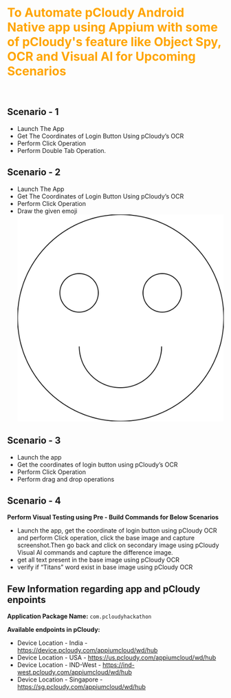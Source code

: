  <h1><span style="color:orange;">To Automate pCloudy Android Native app using Appium with some of pCloudy's feature like  Object Spy, OCR and Visual AI for Upcoming Scenarios</span></h1></br>

 ## Scenario - 1
* Launch The App
* Get The Coordinates of Login Button Using pCloudy’s OCR 
* Perform Click Operation 
* Perform Double Tab Operation. 

## Scenario - 2
* Launch The App
* Get The Coordinates of Login Button Using pCloudy’s OCR 
* Perform Click Operation 
* Draw the given emoji
![smilie](emoji.svg)

## Scenario - 3
* Launch the app
* Get the coordinates of login button using pCloudy’s OCR 
* Perform Click Operation 
* Perform drag and drop operations 

## Scenario - 4
**Perform Visual Testing using Pre - Build Commands for Below Scenarios**
 
* Launch the app, get the coordinate of login button using pCloudy OCR and perform Click operation, click the base image and capture screenshot.Then go back and click on secondary image using pCloudy Visual AI commands and capture the difference image.
* get all text present in the base image using pCloudy OCR 
* verify if “Titans” word exist in base image using pCloudy OCR

## Few Information regarding app and pCloudy enpoints
**Application Package Name:** ``` com.pcloudyhackathon ```

**Available endpoints in pCloudy:**
* Device Location - India - https://device.pcloudy.com/appiumcloud/wd/hub
* Device Location - USA - https://us.pcloudy.com/appiumcloud/wd/hub
* Device Location - IND-West - https://ind-west.pcloudy.com/appiumcloud/wd/hub
* Device Location - Singapore - https://sg.pcloudy.com/appiumcloud/wd/hub 


 

